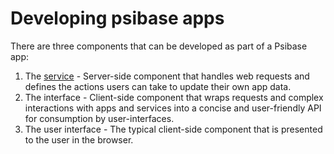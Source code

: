 # Developing psibase apps

There are three components that can be developed as part of a Psibase app:

1. The [service](services/) - Server-side component that handles web requests and defines the actions users can take to update their own app data.
2. The interface - Client-side component that wraps requests and complex interactions with apps and services into a concise and user-friendly API for consumption by user-interfaces.
3. The user interface - The typical client-side component that is presented to the user in the browser.
